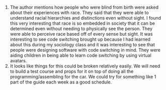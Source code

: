 1. The author mentions how people who were blind from birth were asked about their experiences with race. They said that they were able to understand racial hierarchies and distinctions even without sight. I found this very interesting that race is so embedded in society that it can be determined even without needing to physically see the person. They were able to perceive race based off of every sense but sight. It was interesting to see code switching brought up because I had learned about this during my sociology class and it was interesting to see that people were designing software with code switching in mind. They were aiding children in being able to learn code switching by using virtual avatars.
2. It looks like things for this could be broken relatively easily. We will need to build a test course and props for it on top of doing all the programming/assembling for the car. We could try for something like 1 part of the guide each week as a good schedule.